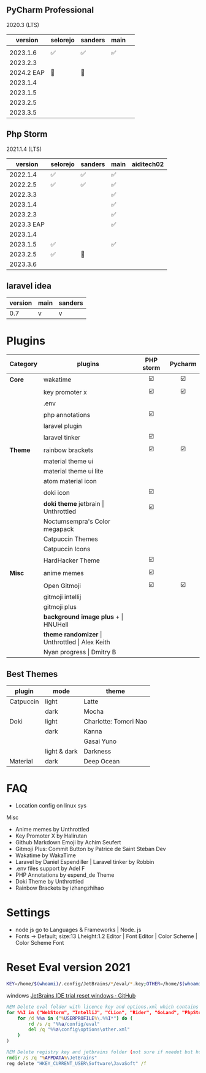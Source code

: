 ## PyCharm Professional
2020.3 (LTS)

| version    | selorejo | sanders | main |     |
| ---------- | -------- | ------- | ---- | --- |
|            |          |         |      |     |
| 2023.1.6   | ✅        | ✅       | ✅    |     |
| 2023.2.3   |          |         |      |     |
| 2024.2 EAP | 🚧       | 🚧      |      |     |
| 2023.1.4   |          |         |      |     |
| 2023.1.5   |          |         |      |     |
| 2023.2.5   |          |         |      |     |
| 2023.3.5   |          |         |      |     |

## Php Storm
2021.1.4 (LTS)

| version    | selorejo | sanders | main | aiditech02 |
| ---------- | -------- | ------- | ---- | ---------- |
| 2022.1.4   | ✅        | ✅       | ✅    |            |
| 2022.2.5   | ✅        | ✅       | ✅    |            |
| 2022.3.3   |          |         | ✅    |            |
| 2023.1.4   |          |         | ✅    |            |
| 2023.2.3   |          |         | ✅    |            |
| 2023.3 EAP |          |         | ✅    |            |
| 2023.1.4   |          |         |      |            |
| 2023.1.5   | ✅        |         | ✅    |            |
| 2023.2.5   | ✅        | 🚧      |      |            |
| 2023.3.6   |          |         |      |            |


## laravel idea

| version | main | sanders |
| ------- | ---- | ------- |
| 0.7     | v    | v       |

# Plugins

| Category  | plugins                                           | PHP storm | Pycharm |
| --------- | ------------------------------------------------- | :-------: | :-----: |
| **Core**  | wakatime                                          |    ☑️     |   ☑️    |
|           | key promoter x                                    |    ☑️     |   ☑️    |
|           | .env                                              |           |         |
|           | php annotations                                   |    ☑️     |         |
|           | laravel plugin                                    |           |         |
|           | laravel tinker                                    |    ☑️     |         |
| **Theme** | rainbow brackets                                  |    ☑️     |   ☑️    |
|           | material theme ui                                 |           |         |
|           | material theme ui lite                            |           |         |
|           | atom material icon                                |           |         |
|           | doki icon                                         |    ☑️     |         |
|           | **doki theme** jetbrain \| Unthrottled            |    ☑️     |         |
|           | Noctumsempra's Color megapack                     |           |         |
|           | Catpuccin Themes                                  |           |         |
|           | Catpuccin Icons                                   |           |         |
|           | HardHacker Theme                                  |    ☑️     |         |
| **Misc**  | anime memes                                       |    ☑️     |         |
|           | Open Gitmoji                                      |    ☑️     |   ☑️    |
|           | gitmoji intellij                                  |           |         |
|           | gitmoji plus                                      |           |         |
|           | **background image plus** + \| HNUHell            |           |         |
|           | **theme randomizer** \| Unthrottled \| Alex Keith |           |         |
|           | Nyan progress \| Dmitry B                         |           |         |
## Best Themes
| plugin    | mode         | theme                 |
| --------- | ------------ | --------------------- |
| Catpuccin | light        | Latte                 |
|           | dark         | Mocha                 |
| Doki      | light        | Charlotte: Tomori Nao |
|           | dark         | Kanna                 |
|           |              | Gasai Yuno            |
|           | light & dark | Darkness              |
| Material  | dark         | Deep Ocean            |
 # FAQ
- Location config on linux sys


Misc
- Anime memes by Unthrottled
- Key Promoter X by Halirutan
- Github Markdown Emoji by Achim Seufert
- Gitmoji Plus: Commit Button by Patrice de Saint Steban
Dev
- Wakatime by WakaTime
- Laravel by Daniel Espendiller | Laravel tinker by Robbin
- .env files support by Adel F
- PHP Annotations by espend_de
Theme
- Doki Theme by Unthrottled
- Rainbow Brackets by izhangzhihao


# Settings
- node js
  go to Languages & Frameworks | Node. js
- Fonts -> Default; size:13 Lheight:1.2
  Editor | Font
  Editor | Color Scheme | Color Scheme Font

# Reset Eval version 2021
```sh
KEY=/home/$(whoami)/.config/JetBrains/*/eval/*.key;OTHER=/home/$(whoami)/.config/JetBrains/*/options/other.xml;PHPSTORM=/home/$(whoami)/.java/.userPrefs/jetbrains/phpstorm;WEBSTORM=/home/$(whoami)/.java/.userPrefs/jetbrains/webstorm;PYCHARM=/home/$(whoami)/.java/.userPrefs/jetbrains/pycharm;RIDER=/home/$(whoami)/.java/.userPrefs/jetbrains/rider;CLION=/home/$(whoami)/.java/.userPrefs/jetbrains/clion;DATALORE=/home/$(whoami)/.java/.userPrefs/jetbrains/datalore;DATAGRIP=/home/$(whoami)/.java/.userPrefs/jetbrains/datagrip;RUBYMINE=/home/$(whoami)/.java/.userPrefs/jetbrains/rubymine;APPCODE=/home/$(whoami)/.java/.userPrefs/jetbrains/appcode;GOLAND=/home/$(whoami)/.java/.userPrefs/jetbrains/goland;rm -f $KEY $OTHER;rm -rf $PHPSTORM $WEBSTORM $PYCHARM $RIDER $CLION $DATALORE $DATAGRIP $RUBYMINE $APPCODE $GOLAND;echo "processing: find existing file, please wait ...";echo "processing: delete existing eval key ...";echo "processing: file deleted.";echo "done: success reseting your Jerbrains IDE.";
```


windows
[JetBrains IDE trial reset windows · GitHub](https://gist.github.com/rjescobar/4b7200d7b2274c029107ca8b9d02f3a3)
```bat
REM Delete eval folder with licence key and options.xml which contains a reference to it
for %%I in ("WebStorm", "IntelliJ", "CLion", "Rider", "GoLand", "PhpStorm", "Resharper", "PyCharm") do (
    for /d %%a in ("%USERPROFILE%\.%%I*") do (
        rd /s /q "%%a/config/eval"
        del /q "%%a\config\options\other.xml"
    )
)

REM Delete registry key and jetbrains folder (not sure if needet but however)
rmdir /s /q "%APPDATA%\JetBrains"
reg delete "HKEY_CURRENT_USER\Software\JavaSoft" /f
```